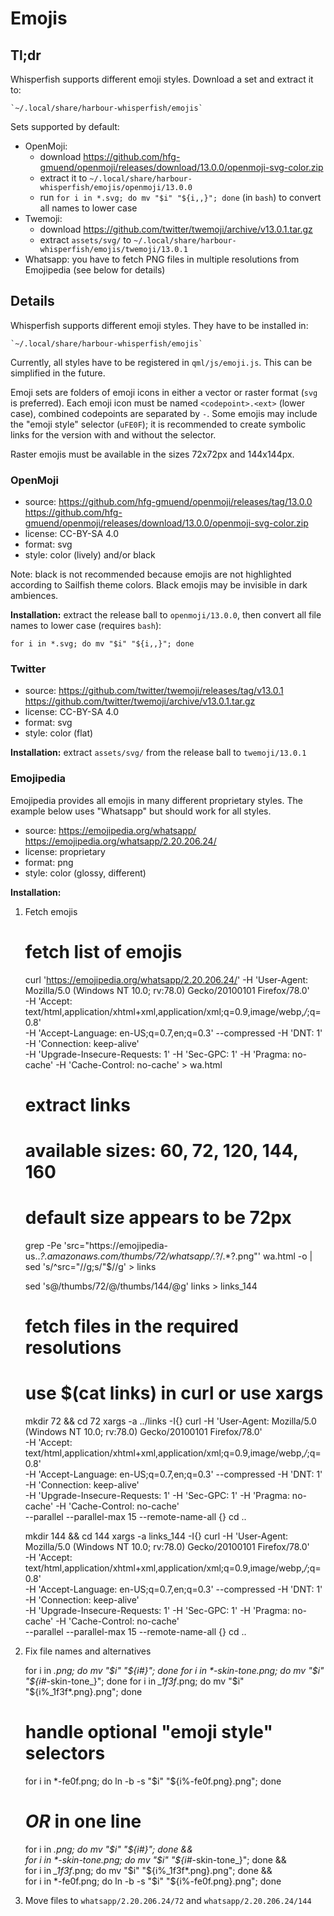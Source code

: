 # Emojis

## Tl;dr

Whisperfish supports different emoji styles. Download a set and extract it to:

    `~/.local/share/harbour-whisperfish/emojis`

Sets supported by default:

- OpenMoji:
    - download https://github.com/hfg-gmuend/openmoji/releases/download/13.0.0/openmoji-svg-color.zip
    - extract it to `~/.local/share/harbour-whisperfish/emojis/openmoji/13.0.0`
    - run `for i in *.svg; do mv "$i" "${i,,}"; done` (in `bash`) to convert all names to lower case
- Twemoji:
    - download https://github.com/twitter/twemoji/archive/v13.0.1.tar.gz
    - extract `assets/svg/` to `~/.local/share/harbour-whisperfish/emojis/twemoji/13.0.1`
- Whatsapp: you have to fetch PNG files in multiple resolutions from Emojipedia
  (see below for details)

## Details

Whisperfish supports different emoji styles. They have to be installed in:

    `~/.local/share/harbour-whisperfish/emojis`

Currently, all styles have to be registered in `qml/js/emoji.js`. This can be
simplified in the future.

Emoji sets are folders of emoji icons in either a vector or raster format (`svg`
is preferred). Each emoji icon must be named `<codepoint>.<ext>` (lower case),
combined codepoints are separated by `-`. Some emojis may include the "emoji
style" selector (`uFE0F`); it is recommended to create symbolic links for the
version with and without the selector.

Raster emojis must be available in the sizes 72x72px and 144x144px.


### OpenMoji

- source: https://github.com/hfg-gmuend/openmoji/releases/tag/13.0.0
          https://github.com/hfg-gmuend/openmoji/releases/download/13.0.0/openmoji-svg-color.zip
- license: CC-BY-SA 4.0
- format: svg
- style: color (lively) and/or black

Note: black is not recommended because emojis are not highlighted according to
Sailfish theme colors. Black emojis may be invisible in dark ambiences.

**Installation:** extract the release ball to `openmoji/13.0.0`, then convert
all file names to lower case (requires `bash`):

    for i in *.svg; do mv "$i" "${i,,}"; done


### Twitter

- source: https://github.com/twitter/twemoji/releases/tag/v13.0.1
          https://github.com/twitter/twemoji/archive/v13.0.1.tar.gz
- license: CC-BY-SA 4.0
- format: svg
- style: color (flat)

**Installation:** extract `assets/svg/` from the release ball to `twemoji/13.0.1`


### Emojipedia

Emojipedia provides all emojis in many different proprietary styles. The
example below uses "Whatsapp" but should work for all styles.

- source: https://emojipedia.org/whatsapp/
          https://emojipedia.org/whatsapp/2.20.206.24/
- license: proprietary
- format: png
- style: color (glossy, different)

**Installation:**

1. Fetch emojis

    # fetch list of emojis
    curl 'https://emojipedia.org/whatsapp/2.20.206.24/' -H 'User-Agent: Mozilla/5.0 (Windows NT 10.0; rv:78.0) Gecko/20100101 Firefox/78.0' \
        -H 'Accept: text/html,application/xhtml+xml,application/xml;q=0.9,image/webp,*/*;q=0.8' \
        -H 'Accept-Language: en-US;q=0.7,en;q=0.3' --compressed -H 'DNT: 1' -H 'Connection: keep-alive' \
        -H 'Upgrade-Insecure-Requests: 1' -H 'Sec-GPC: 1' -H 'Pragma: no-cache' -H 'Cache-Control: no-cache' > wa.html

    # extract links
    # available sizes: 60, 72, 120, 144, 160
    # default size appears to be 72px
    grep -Pe 'src="https://emojipedia-us\..*?\.amazonaws\.com/thumbs/72/whatsapp/.*?/.*?.png"' wa.html -o | sed 's/^src="//g;s/"$//g' > links

    sed 's@/thumbs/72/@/thumbs/144/@g' links > links_144

    # fetch files in the required resolutions
    # use $(cat links) in curl or use xargs
    mkdir 72 && cd 72
    xargs -a ../links -I{} curl -H 'User-Agent: Mozilla/5.0 (Windows NT 10.0; rv:78.0) Gecko/20100101 Firefox/78.0' \
        -H 'Accept: text/html,application/xhtml+xml,application/xml;q=0.9,image/webp,*/*;q=0.8' \
        -H 'Accept-Language: en-US;q=0.7,en;q=0.3' --compressed -H 'DNT: 1' -H 'Connection: keep-alive' \
        -H 'Upgrade-Insecure-Requests: 1' -H 'Sec-GPC: 1' -H 'Pragma: no-cache' -H 'Cache-Control: no-cache' \
        --parallel --parallel-max 15 --remote-name-all {}
    cd ..

    mkdir 144 && cd 144
    xargs -a links_144 -I{} curl -H 'User-Agent: Mozilla/5.0 (Windows NT 10.0; rv:78.0) Gecko/20100101 Firefox/78.0' \
        -H 'Accept: text/html,application/xhtml+xml,application/xml;q=0.9,image/webp,*/*;q=0.8' \
        -H 'Accept-Language: en-US;q=0.7,en;q=0.3' --compressed -H 'DNT: 1' -H 'Connection: keep-alive' \
        -H 'Upgrade-Insecure-Requests: 1' -H 'Sec-GPC: 1' -H 'Pragma: no-cache' -H 'Cache-Control: no-cache' \
        --parallel --parallel-max 15 --remote-name-all {}
    cd ..

2. Fix file names and alternatives

    for i in *.png; do mv "$i" "${i#*_}"; done
    for i in *-skin-tone_*.png; do mv "$i" "${i#*-skin-tone_}"; done
    for i in *_1f3f*.png; do mv "$i" "${i%_1f3f*.png}.png"; done

    # handle optional "emoji style" selectors
    for i in *-fe0f.png; do ln -b -s "$i" "${i%-fe0f.png}.png"; done

    # *OR* in one line
    for i in *.png; do mv "$i" "${i#*_}"; done && \
        for i in *-skin-tone_*.png; do mv "$i" "${i#*-skin-tone_}"; done && \
        for i in *_1f3f*.png; do mv "$i" "${i%_1f3f*.png}.png"; done && \
        for i in *-fe0f.png; do ln -b -s "$i" "${i%-fe0f.png}.png"; done

3. Move files to `whatsapp/2.20.206.24/72` and `whatsapp/2.20.206.24/144`

